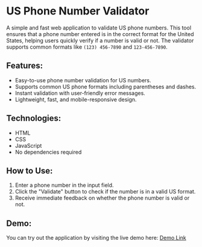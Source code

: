 # US Phone Number Validator

A simple and fast web application to validate US phone numbers. This tool ensures that a phone number entered is in the correct format for the United States, helping users quickly verify if a number is valid or not. The validator supports common formats like `(123) 456-7890` and `123-456-7890`.

## Features:
- Easy-to-use phone number validation for US numbers.
- Supports common US phone formats including parentheses and dashes.
- Instant validation with user-friendly error messages.
- Lightweight, fast, and mobile-responsive design.

## Technologies:
- HTML
- CSS
- JavaScript
- No dependencies required

## How to Use:
1. Enter a phone number in the input field.
2. Click the "Validate" button to check if the number is in a valid US format.
3. Receive immediate feedback on whether the phone number is valid or not.

## Demo:
You can try out the application by visiting the live demo here: [Demo Link](https://root-tester.github.io/Telephone-Number-Validator/)
